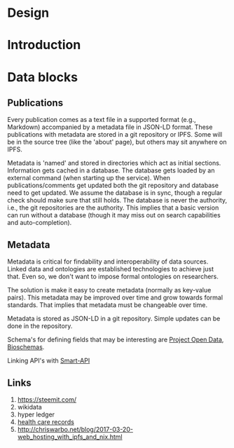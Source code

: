 # Design

# Introduction

# Data blocks

## Publications

Every publication comes as a text file in a supported format (e.g.,
Markdown) accompanied by a metadata file in JSON-LD format. These
publications with metadata are stored in a git repository or
IPFS. Some will be in the source tree (like the 'about' page), but
others may sit anywhere on IPFS.

Metadata is 'named' and stored in directories which act as initial
sections. Information gets cached in a database. The database gets
loaded by an external command (when starting up the service). When
publications/comments get updated both the git repository and database
need to get updated. We assume the database is in sync, though a
regular check should make sure that still holds. The database is never
the authority, i.e., the git repositories are the authority. This
implies that a basic version can run without a database (though it may
miss out on search capabilities and auto-completion).

## Metadata

Metadata is critical for findability and interoperability of data
sources. Linked data and ontologies are established technologies to
achieve just that. Even so, we don't want to impose formal ontologies
on researchers.

The solution is make it easy to create metadata (normally as key-value
pairs). This metadata may be improved over time and grow towards
formal standards. That implies that metadata must be changeable over
time.

Metadata is stored as JSON-LD in a git repository. Simple updates
can be done in the repository.

Schema's for defining fields that may be interesting are
[Project Open Data](https://project-open-data.cio.gov/v1.1/schema/),
[Bioschemas](http://bioschemas.org/).

Linking API's with [Smart-API](http://smart-api.info/website/)

## Links

1. https://steemit.com/
2. wikidata
3. hyper ledger
4. [health care records](https://www.cio.com/article/3171132/innovation/an-ipfs-addressable-storage-model-for-healthcare-with-blockchain.html)
5. http://chriswarbo.net/blog/2017-03-20-web_hosting_with_ipfs_and_nix.html
